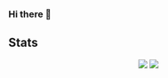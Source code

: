 ### Hi there 👋

## Stats
<p align="center">
  <img src="https://github-readme-stats.vercel.app/api?username=mikkel-t&title_color=8C52FF&show_icons=true&count_private=true" />
  <img src="https://wakatime.com/share/@Mikkel_T/1531a29e-65d7-4a81-88f6-f763d18d9c9b.svg" />
</p>
